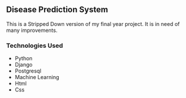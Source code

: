 ## Disease Prediction System

This is a Stripped Down version of my final year project. It is in need of many improvements.

### Technologies Used

* Python
* Django
* Postgresql
* Machine Learning
* Html
* Css
